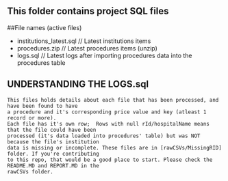 ## This folder contains project SQL files

##File names (active files)
* institutions_latest.sql // Latest institutions items
* procedures.zip // Latest procedures items (unzip)
* logs.sql // Latest logs after importing procedures data into the procedures table


UNDERSTANDING THE LOGS.sql
---------------------------
    This files holds details about each file that has been processed, and have been found to have
    a procedure and it's corresponding price value and key (atleast 1 record or more).
    Each file has it's own row;  Rows with null rId/hospitalName means that the file could have been
    processed (it's data loaded into procedures' table) but was NOT because the file's institution
    data is missing or incomplete. These files are in [rawCSVs/MissingRID] folder. If you're contributing
    to this repo, that would be a good place to start. Please check the README.MD and REPORT.MD in the
    rawCSVs folder.